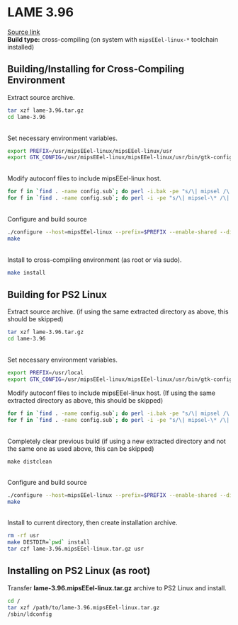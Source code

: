 # LAME 3.96

[Source link](http://download.videolan.org/pub/videolan/vlc/0.7.2/contrib/lame-3.96.tar.gz)  
**Build type:** cross-compiling (on system with ```mipsEEel-linux-*``` toolchain installed)

## Building/Installing for Cross-Compiling Environment

Extract source archive.
```bash
tar xzf lame-3.96.tar.gz
cd lame-3.96
```

&nbsp;  
Set necessary environment variables.
```bash
export PREFIX=/usr/mipsEEel-linux/mipsEEel-linux/usr
export GTK_CONFIG=/usr/mipsEEel-linux/mipsEEel-linux/usr/bin/gtk-config
```

&nbsp;  
Modify autoconf files to include mipsEEel-linux host.
```bash
for f in `find . -name config.sub`; do perl -i.bak -pe "s/\| mipsel /\| mipsel \| mipsEEel /" "$f"; done
for f in `find . -name config.sub`; do perl -i -pe "s/\| mipsel-\* /\| mipsel-\* | mipsEEel-\* /" "$f"; done
```

&nbsp;  
Configure and build source
```bash
./configure --host=mipsEEel-linux --prefix=$PREFIX --enable-shared --disable-gtktest
make
```

&nbsp;  
Install to cross-compiling environment (as root or via sudo).
```bash
make install
```

## Building for PS2 Linux

Extract source archive. (if using the same extracted directory as above, this should be skipped)
```bash
tar xzf lame-3.96.tar.gz
cd lame-3.96
```

&nbsp;  
Set necessary environment variables.
```bash
export PREFIX=/usr/local
export GTK_CONFIG=/usr/mipsEEel-linux/mipsEEel-linux/usr/bin/gtk-config
```

Modify autoconf files to include mipsEEel-linux host. (If using the same extracted directory as above, this should be skipped)
```bash
for f in `find . -name config.sub`; do perl -i.bak -pe "s/\| mipsel /\| mipsel \| mipsEEel /" "$f"; done
for f in `find . -name config.sub`; do perl -i -pe "s/\| mipsel-\* /\| mipsel-\* | mipsEEel-* /" "$f"; done
```

&nbsp;  
Completely clear previous build (if using a new extracted directory and not the same one as used above, this can be skipped)
```
make distclean
```

&nbsp;  
Configure and build source
```bash
./configure --host=mipsEEel-linux --prefix=$PREFIX --enable-shared --disable-gtktest
make
```

&nbsp;  
Install to current directory, then create installation archive.
```bash
rm -rf usr
make DESTDIR=`pwd` install
tar czf lame-3.96.mipsEEel-linux.tar.gz usr
```

## Installing on PS2 Linux (as root)

Transfer **lame-3.96.mipsEEel-linux.tar.gz** archive to PS2 Linux and install.
```bash
cd /
tar xzf /path/to/lame-3.96.mipsEEel-linux.tar.gz
/sbin/ldconfig
```

